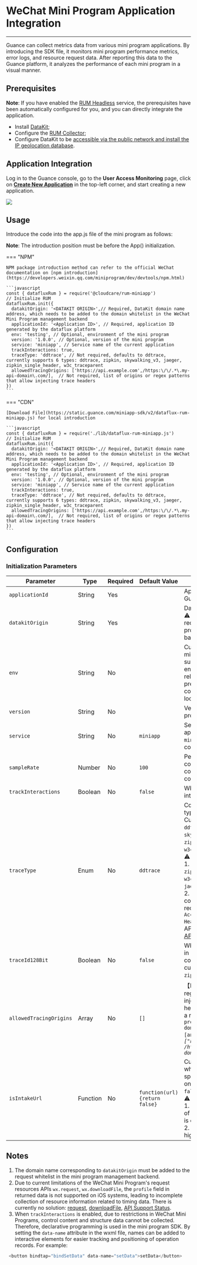 # WeChat Mini Program Application Integration
---

Guance can collect metrics data from various mini program applications. By introducing the SDK file, it monitors mini program performance metrics, error logs, and resource request data. After reporting this data to the Guance platform, it analyzes the performance of each mini program in a visual manner.

## Prerequisites

**Note**: If you have enabled the [RUM Headless](../../dataflux-func/headless.md) service, the prerequisites have been automatically configured for you, and you can directly integrate the application.

- Install [DataKit](../../datakit/datakit-install.md);
- Configure the [RUM Collector](../../integrations/rum.md);
- Configure DataKit to be [accessible via the public network and install the IP geolocation database](../../datakit/datakit-tools-how-to.md#install-ipdb).

## Application Integration

Log in to the Guance console, go to the **User Access Monitoring** page, click on **[Create New Application](../index.md#create)** in the top-left corner, and start creating a new application.

![](../img/6.rum_miniapp.png)

## Usage

Introduce the code into the app.js file of the mini program as follows:

**Note**: The introduction position must be before the App() initialization.

=== "NPM"

    NPM package introduction method can refer to the official WeChat documentation on [npm introduction](https://developers.weixin.qq.com/miniprogram/dev/devtools/npm.html)
    
    ```javascript
    const { datafluxRum } = require('@cloudcare/rum-miniapp')
    // Initialize RUM
    datafluxRum.init({
      datakitOrigin: '<DATAKIT ORIGIN>',// Required, DataKit domain name address, which needs to be added to the domain whitelist in the WeChat Mini Program management backend
      applicationId: '<Application ID>', // Required, application ID generated by the dataflux platform
      env: 'testing', // Optional, environment of the mini program
      version: '1.0.0', // Optional, version of the mini program
      service: 'miniapp', // Service name of the current application
      trackInteractions: true,
      traceType: 'ddtrace', // Not required, defaults to ddtrace, currently supports 6 types: ddtrace, zipkin, skywalking_v3, jaeger, zipkin_single_header, w3c_traceparent
      allowedTracingOrigins: ['https://api.example.com',/https:\/\/.*\.my-api-domain\.com/],  // Not required, list of origins or regex patterns that allow injecting trace headers
    })
    ```

=== "CDN"

    [Download File](https://static.guance.com/miniapp-sdk/v2/dataflux-rum-miniapp.js) for local introduction
    
    ```javascript
    const { datafluxRum } = require('./lib/dataflux-rum-miniapp.js')
    // Initialize RUM
    datafluxRum.init({
      datakitOrigin: '<DATAKIT ORIGIN>',// Required, DataKit domain name address, which needs to be added to the domain whitelist in the WeChat Mini Program management backend
      applicationId: '<Application ID>', // Required, application ID generated by the dataflux platform
      env: 'testing', // Optional, environment of the mini program
      version: '1.0.0', // Optional, version of the mini program
      service: 'miniapp', // Service name of the current application
      trackInteractions: true,
      traceType: 'ddtrace', // Not required, defaults to ddtrace, currently supports 6 types: ddtrace, zipkin, skywalking_v3, jaeger, zipkin_single_header, w3c_traceparent
      allowedTracingOrigins: ['https://api.example.com',/https:\/\/.*\.my-api-domain\.com/],  // Not required, list of origins or regex patterns that allow injecting trace headers
    })
    ```

## Configuration

### Initialization Parameters

| Parameter                     | Type   | Required | Default Value | Description                                                                 |
| ----------------------------- | ------ | -------- | ------------- | --------------------------------------------------------------------------- |
| `applicationId`               | String | Yes     |              | Application ID created from Guance.                                         |
| `datakitOrigin`               | String | Yes     |              | DataKit data reporting Origin;<br/>:warning: Needs to be added to the request whitelist in the mini program management backend. |
| `env`                         | String | No      |              | Current environment of the mini program application, such as prod: production environment; gray: gray release environment; pre: pre-release environment; common: daily environment; local: local environment. |
| `version`                     | String | No      |              | Version number of the mini program application.                             |
| `service`                     | String | No      | `miniapp`    | Service name of the current application, default is `miniapp`, supports custom configuration. |
| `sampleRate`                  | Number | No      | `100`        | Percentage of metric data collection: `100` means full collection, `0` means no collection. |
| `trackInteractions`           | Boolean | No      | `false`      | Whether to enable user interaction tracking.                                |
| `traceType`                   | Enum   | No      | `ddtrace`    | Configuration for tracing tool type, defaults to `ddtrace`. Currently supports 6 types: `ddtrace`, `zipkin`, `skywalking_v3`, `jaeger`, `zipkin_single_header`, `w3c_traceparent`.<br>:warning:<br>1. `opentelemetry` supports `zipkin_single_header`, `w3c_traceparent`, `zipkin`, `jaeger` 4 types.<br>2. Configuring corresponding `traceType` requires setting different `Access-Control-Allow-Headers` for corresponding API services, refer to [How APM Connects with RUM](../../application-performance-monitoring/collection/connect-web-app.md). |
| `traceId128Bit`               | Boolean | No      | `false`      | Whether to generate `traceID` in 128-bit format, corresponding to `traceType`, currently supports types `zipkin`, `jaeger`. |
| `allowedTracingOrigins`       | Array  | No      | `[]`         | 【New】List of origins or regex patterns that allow injecting `ddtrace` collector headers. Can be an origin or a regex pattern, origin: `protocol (including: //), domain name (or IP address)[and port]`. *Example: `["https://api.example.com", /https:\\/\\/.*\\.my-api-domain\\.com/]`* |
| `isIntakeUrl`                 | Function | No      | `function(url) {return false}` | Custom method to determine whether to collect data for a specific resource URL based on the request URL. Returns `false` to collect, `true` to skip.<br>:warning:<br>1. The return value must be of Boolean type, otherwise it is considered invalid.<br>2. Requires version 2.1.10 or higher. |

## Notes

1. The domain name corresponding to `datakitOrigin` must be added to the request whitelist in the mini program management backend.
2. Due to current limitations of the WeChat Mini Program's request resources APIs `wx.request`, `wx.downloadFile`, the `profile` field in returned data is not supported on iOS systems, leading to incomplete collection of resource information related to timing data. There is currently no solution: [request](https://developers.weixin.qq.com/miniprogram/dev/api/network/request/wx.request.html), [downloadFile](https://developers.weixin.qq.com/miniprogram/dev/api/network/download/wx.downloadFile.html), [API Support Status](https://developers.weixin.qq.com/community/develop/doc/000ecaa8b580c80601cac8e6f56000?highLine=%2520request%2520profile).
3. When `trackInteractions` is enabled, due to restrictions in WeChat Mini Programs, control content and structure data cannot be collected. Therefore, declarative programming is used in the mini program SDK. By setting the `data-name` attribute in the wxml file, names can be added to interactive elements for easier tracking and positioning of operation records. For example:

```javascript
 <button bindtap="bindSetData" data-name="setData">setData</button>
```